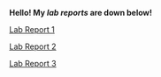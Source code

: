 **Hello! My _lab reports_ are down below!**


[Lab Report 1](https://rickrodness.github.io/cse15l-lab-reports/new_file)  

  
[Lab Report 2](https://rickrodness.github.io/cse15l-lab-reports/lab_report_2)

[Lab Report 3](https://rickrodness.github.io/cse15l-lab-reports/lab-report-3)
